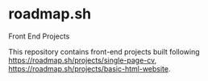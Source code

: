 # roadmap.sh
Front End Projects

This repository contains front-end projects built following https://roadmap.sh/projects/single-page-cv, https://roadmap.sh/projects/basic-html-website.
